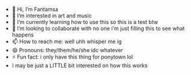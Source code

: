 - 👋 Hi, I’m Fantamsa
- 👀 I’m interested in art and music
- 🌱 I’m currently learning how to use this so this is a test btw
- 💞️ I’m looking to collaborate with no one i'm just filling this to see what happens
- 📫 How to reach me: well uhh whisper me ig
- 😄 Pronouns: they/them/he/she idc whatever
- ⚡ Fun fact: i only have this thing for ponytown lol
- I may be just a LITTLE bit interested on how this works
<!---
JealousCupid/JealousCupid is a ✨ special ✨ repository because its `README.md` (this file) appears on your GitHub profile.
You can click the Preview link to take a look at your changes.
--->
